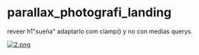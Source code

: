 # parallax_photografi_landing

reveer h1"sueña" adaptarlo com clamp() y no con medias querys.

[![2.png](https://i.postimg.cc/x8Z5mdX0/2.png)](https://postimg.cc/rRS5XMGb)
